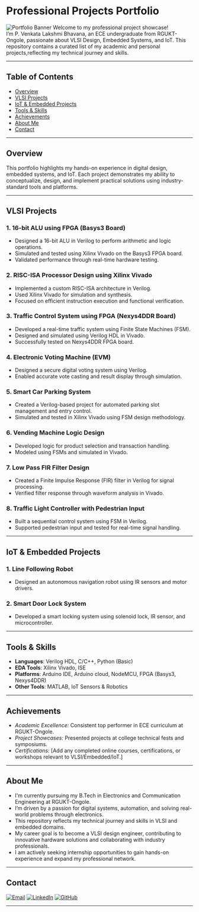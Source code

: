 # Professional Projects Portfolio

![Portfolio Banner](https://user-images.githubusercontent.com/your-banner-image.png)
Welcome to my professional project showcase!  
I’m P. Venkata Lakshmi Bhavana, an ECE undergraduate from RGUKT-Ongole, passionate about VLSI Design, Embedded Systems, and IoT. This repository contains a curated list of my academic and personal projects,reflecting my technical journey and skills.

---

## Table of Contents
- [Overview](#overview)
- [VLSI Projects](#vlsi-projects)
- [IoT & Embedded Projects](#iot--embedded-projects)
- [Tools & Skills](#tools--skills)
- [Achievements](#achievements)
- [About Me](#about-me)
- [Contact](#contact)

---

## Overview

This portfolio highlights my hands-on experience in digital design, embedded systems, and IoT. Each project demonstrates my ability to conceptualize, design, and implement practical solutions using industry-standard tools and platforms.

---

## VLSI Projects

### 1. 16-bit ALU using FPGA (Basys3 Board)
- Designed a 16-bit ALU in Verilog to perform arithmetic and logic operations.
- Simulated and tested using Xilinx Vivado on the Basys3 FPGA board.
- Validated performance through real-time hardware testing.

### 2. RISC-ISA Processor Design using Xilinx Vivado
- Implemented a custom RISC-ISA architecture in Verilog.
- Used Xilinx Vivado for simulation and synthesis.
- Focused on efficient instruction execution and functional verification.

### 3. Traffic Control System using FPGA (Nexys4DDR Board)
- Developed a real-time traffic system using Finite State Machines (FSM).
- Designed and simulated using Verilog HDL in Vivado.
- Successfully tested on Nexys4DDR FPGA board.

### 4. Electronic Voting Machine (EVM)
- Designed a secure digital voting system using Verilog.
- Enabled accurate vote casting and result display through simulation.

### 5. Smart Car Parking System
- Created a Verilog-based project for automated parking slot management and entry control.
- Simulated and tested in Xilinx Vivado using FSM design methodology.

### 6. Vending Machine Logic Design
- Developed logic for product selection and transaction handling.
- Modeled using FSMs and simulated in Vivado.

### 7. Low Pass FIR Filter Design
- Created a Finite Impulse Response (FIR) filter in Verilog for signal processing.
- Verified filter response through waveform analysis in Vivado.

### 8. Traffic Light Controller with Pedestrian Input
- Built a sequential control system using FSM in Verilog.
- Supported pedestrian input and tested for real-time signal handling.

---
## IoT & Embedded Projects

### 1. Line Following Robot
- Designed an autonomous navigation robot using IR sensors and motor drivers.

### 2. Smart Door Lock System
- Developed a smart locking system using solenoid lock, IR sensor, and microcontroller.

---

## Tools & Skills

- **Languages**: Verilog HDL, C/C++, Python (Basic)
- **EDA Tools**: Xilinx Vivado, ISE
- **Platforms**: Arduino IDE, Arduino cloud, NodeMCU, FPGA (Basys3, Nexys4DDR)
- **Other Tools**: MATLAB, IoT Sensors & Robotics

---

## Achievements

- *Academic Excellence:* Consistent top performer in ECE curriculum at RGUKT-Ongole.
- *Project Showcases:* Presented projects at college technical fests and symposiums.
- *Certifications:* [Add any completed online courses, certifications, or workshops relevant to VLSI/Embedded/IoT.]

---

## About Me

- I'm currently pursuing my B.Tech in Electronics and Communication Engineering at RGUKT-Ongole.  
- I’m driven by a passion for digital systems, automation, and solving real-world problems through electronics.  
- This repository reflects my technical journey and skills in VLSI and embedded domains.
- My career goal is to become a VLSI design engineer, contributing to innovative hardware solutions and collaborating with industry professionals.
- I am actively seeking internship opportunities to gain hands-on experience and expand my professional network.

---

## Contact

[![Email](https://img.shields.io/badge/Email-bhavanapuckakayala@gmail.com-blue?logo=gmail&logoColor=white)](mailto:bhavanapuckakayala@gmail.com)
[![LinkedIn](https://img.shields.io/badge/LinkedIn-View_Profile-blue?logo=linkedin)](https://surl.li/cftmdh)
[![GitHub](https://img.shields.io/badge/GitHub-caprizz08-181717?logo=github)](https://github.com/caprizz08)

---
